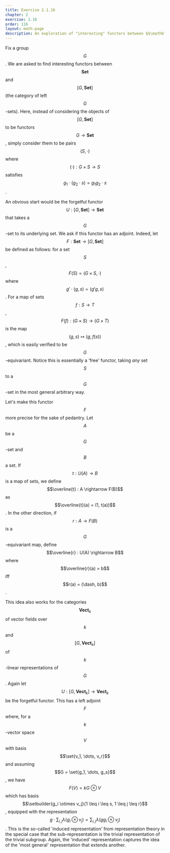 ```yaml
---
title: Exercise 2.1.16
chapter: 2
exercise: 1.16
order: 116
layout: math-page
description: An exploration of "interesting" functors between $$\mathbf{Set}$$ and the category of left $$G$$-sets
---
```


Fix a group $$G$$.
We are asked to find interesting functors between $$\mathbf{Set}$$ and $$[G, \mathbf{Set}]$$ (the category of left $$G$$-sets).
Here, instead of considering the objects of $$[G, \mathbf{Set}]$$ to be functors $$G \rightarrow \mathbf{Set}$$, simply consider them to be pairs $$(S, \cdot)$$ where $$(\cdot) : G \times S \rightarrow S$$ satisfies $$g_1 \cdot (g_2 \cdot s) = g_1 g_2 \cdot s$$.

An obvious start would be the forgetful functor $$U : [G, \mathbf{Set}] \rightarrow \mathbf{Set}$$ that takes a $$G$$-set to its underlying set.
We ask if this functor has an adjoint.
Indeed, let $$F : \mathbf{Set} \rightarrow [G, \mathbf{Set}]$$ be defined as follows:
for a set $$S$$, $$F(S) = (G \times S, \cdot)$$ where $$g' \cdot (g, s) = (g'g, s)$$.
For a map of sets $$f : S \rightarrow T$$, $$F(f) : (G \times S) \rightarrow (G \times T)$$ is the map $$(g, s) \mapsto (g, f(s))$$, which is easily verified to be $$G$$-equivariant.
Notice this is essentially a 'free' functor, taking *any* set $$S$$ to a $$G$$-set in the most general arbitrary way.

Let's make this functor $$F$$ more precise for the sake of pedantry.
Let $$A$$ be a $$G$$-set and $$B$$ a set.
If $$t : U(A) \rightarrow B$$ is a map of sets, we define $$\overline{t} : A \rightarrow F(B)$$ as $$\overline{t}(a) = (1, t(a))$$.
In the other direction, if $$r : A \rightarrow F(B)$$ is a $$G$$-equivariant map, define $$\overline{r} : U(A) \rightarrow B$$ where $$\overline{r}(a) = b$$ iff $$r(a) = (\dash, b)$$.

This idea also works for the categories $$\mathbf{Vect}_k$$ of vector fields over $$k$$ and $$[G, \mathbf{Vect}_k]$$ of $$k$$-linear representations of $$G$$.
Again let $$U : [G, \mathbf{Vect}_k] \rightarrow \mathbf{Vect}_k$$ be the forgetful functor.
This has a left adjoint $$F$$ where, for a $$k$$-vector space $$V$$ with basis $$\set{v_1, \dots, v_r}$$ and assuming $$G = \set{g_1, \dots, g_s}$$, we have $$F(V) = kG \otimes V$$ which has basis $$\setbuilder{g_i \otimes v_j}{1 \leq i \leq s, 1 \leq j \leq r}$$, equipped with the representation $$g \cdot \sum_{i,j} \lambda (g_i \otimes v_j) = \sum_{i,j} \lambda (g g_i \otimes v_j)$$.
This is the so-called 'induced representation' from representation theory in the special case that the sub-representation is the trivial representation of the trivial subgroup.
Again, the 'induced' representation captures the idea of the 'most general' representation that extends another.
